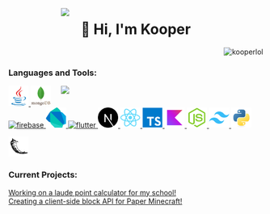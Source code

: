 
[<img align="right" width="400" src="https://github-readme-stats.vercel.app/api?username=kooperlol&show_icons=true"/>](https://github.com/kooperlol/)
<h1 align="center">👋 Hi, I'm Kooper</h1>

<p align="right"> <img src="https://komarev.com/ghpvc/?username=kooperlol&label=Profile%20views&color=0e75b6&style=flat-square" alt="kooperlol" /> </p>

<h3 align="left">Languages and Tools:</h3>

[<img align="right" width="400" src="https://lanyard.cnrad.dev/api/320957614521581568"/>](https://discord.com/users/320957614521581568)

<p align="left"> 
  <a href="https://www.java.com" target="_blank"> <img src="https://raw.githubusercontent.com/devicons/devicon/master/icons/java/java-original.svg" alt="java" width="40" height="40"/> </a> 
  <a href="https://www.mongodb.com/" target="_blank"> <img src="https://raw.githubusercontent.com/devicons/devicon/master/icons/mongodb/mongodb-original-wordmark.svg" alt="mongodb" width="40" height="40"/> </a>
  <a href="https://firebase.google.com/" target="_blank"> <img src="https://cdn.jsdelivr.net/gh/devicons/devicon/icons/firebase/firebase-plain.svg" alt="firebase" width="40" height="40"/> </a> 
    <a href="https://dart.dev/" target="_blank"> <img src="https://github.com/devicons/devicon/blob/v2.15.1/icons/dart/dart-original.svg" alt="dart" width="40" height="40"/> </a> 
  <a href="https://flutter.dev/" target="_blank"> <img src="https://cdn.jsdelivr.net/gh/devicons/devicon/icons/flutter/flutter-original.svg" alt="flutter" width="40" height="40"/> </a> 
    <a href="https://nextjs.org/" target="_blank"> <img src="https://github.com/devicons/devicon/blob/v2.15.1/icons/nextjs/nextjs-original.svg" alt="next.js" width="40" height="40"/> </a> 
      <a href="https://react.dev/" target="_blank"> <img src="https://github.com/devicons/devicon/blob/v2.15.1/icons/react/react-original.svg" alt="react" width="40" height="40"/> </a> 
    <a href="https://www.typescriptlang.org/" target="_blank"> <img src="https://github.com/devicons/devicon/blob/v2.15.1/icons/typescript/typescript-original.svg" alt="typescript" width="40" height="40"/> </a> 
    <a href="https://kotlinlang.org/" target="_blank"> <img src="https://github.com/devicons/devicon/blob/v2.15.1/icons/kotlin/kotlin-original.svg" alt="kotlin" width="40" height="40"/> </a> 
      <a href="https://nodejs.org/en/" target="_blank"> <img src="https://github.com/devicons/devicon/blob/v2.15.1/icons/nodejs/nodejs-original.svg" alt="node.js" width="40" height="40"/> </a> 
        <a href="https://tailwindcss.com/" target="_blank"> <img src="https://github.com/devicons/devicon/blob/v2.15.1/icons/tailwindcss/tailwindcss-plain.svg" alt="tailwind" width="40" height="40"/> </a> 
          <a href="https://www.python.org/" target="_blank"> <img src="https://github.com/devicons/devicon/blob/v2.15.1/icons/python/python-original.svg" alt="python" width="40" height="40"/> </a> 
</p>
          <a href="https://flask.palletsprojects.com/en/3.0.x/" target="_blank"> <img src="https://github.com/devicons/devicon/blob/v2.15.1/icons/flask/flask-original.svg" alt="flask" width="40" height="40"/> </a> 
</p>

<h3 align="left">Current Projects:</h3>

<p align="left">
  <a href="https://github.com/Kooperlol/mhslaude">Working on a laude point calculator for my school!</a><br>
  <a href="https://github.com/Kooperlol/ghostcore">Creating a client-side block API for Paper Minecraft!</a>
</p>
